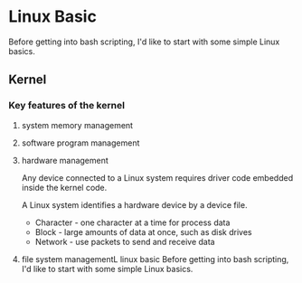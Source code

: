 # Linux Basic
Before getting into bash scripting, I'd like to start with some simple Linux basics.

## Kernel

### Key features of the kernel
1. system memory management

2. software program management

3. hardware management

   Any device connected to a Linux system requires driver code embedded inside the kernel code.

   A Linux system identifies a hardware device by a device file.
      
      * Character   - one character at a time for process data
      * Block       - large amounts of data at once, such as disk drives
      * Network     - use packets to send and receive data


4. file system managementL linux basic
Before getting into bash scripting, I'd like to start with some simple Linux basics.
